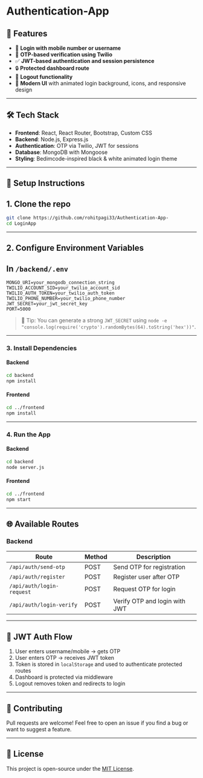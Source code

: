 # Authentication-App

## 🚀 Features

- 📱 **Login with mobile number or username**
- 🔢 **OTP-based verification using Twilio**
- ✅ **JWT-based authentication and session persistence**
- 🔒 **Protected dashboard route**
- 🚪 **Logout functionality**
- 💅 **Modern UI** with animated login background, icons, and responsive design

---

## 🛠 Tech Stack

- **Frontend**: React, React Router, Bootstrap, Custom CSS
- **Backend**: Node.js, Express.js
- **Authentication**: OTP via Twilio, JWT for sessions
- **Database**: MongoDB with Mongoose
- **Styling**: Bedimcode-inspired black & white animated login theme

---

## 🧪 Setup Instructions

## 1. Clone the repo

```bash
git clone https://github.com/rohitpagi33/Authentication-App-
cd LoginApp
````

---

## 2. Configure Environment Variables

## In `/backend/.env`

```env
MONGO_URI=your_mongodb_connection_string
TWILIO_ACCOUNT_SID=your_twilio_account_sid
TWILIO_AUTH_TOKEN=your_twilio_auth_token
TWILIO_PHONE_NUMBER=your_twilio_phone_number
JWT_SECRET=your_jwt_secret_key
PORT=5000
```

> 📝 Tip: You can generate a strong `JWT_SECRET` using `node -e "console.log(require('crypto').randomBytes(64).toString('hex'))"`.

---

### 3. Install Dependencies

#### Backend

```bash
cd backend
npm install
```

#### Frontend

```bash
cd ../frontend
npm install
```

---

### 4. Run the App

#### Backend

```bash
cd backend
node server.js
```

#### Frontend

```bash
cd ../frontend
npm start
```

---

## 🌐 Available Routes

### Backend

| Route                     | Method | Description                   |
| ------------------------- | ------ | ----------------------------- |
| `/api/auth/send-otp`      | POST   | Send OTP for registration     |
| `/api/auth/register`      | POST   | Register user after OTP       |
| `/api/auth/login-request` | POST   | Request OTP for login         |
| `/api/auth/login-verify`  | POST   | Verify OTP and login with JWT |

---

## 🔐 JWT Auth Flow

1. User enters username/mobile → gets OTP
2. User enters OTP → receives JWT token
3. Token is stored in `localStorage` and used to authenticate protected routes
4. Dashboard is protected via middleware
5. Logout removes token and redirects to login

---


## 🤝 Contributing

Pull requests are welcome! Feel free to open an issue if you find a bug or want to suggest a feature.

---

## 📄 License

This project is open-source under the [MIT License](LICENSE).
